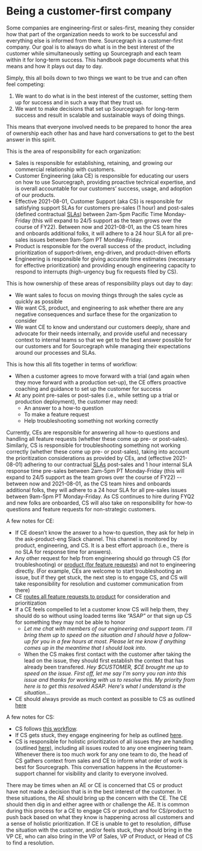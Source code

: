 # Being a customer-first company

Some companies are engineering-first or sales-first, meaning they consider how that part of the organization needs to work to be successful and everything else is informed from there. Sourcegraph is a customer-first company. Our goal is to always do what is in the best interest of the customer while simultaneously setting up Sourcegraph and each team within it for long-term success. This handbook page documents what this means and how it plays out day to day.

Simply, this all boils down to two things we want to be true and can often feel competing:

1. We want to do what is in the best interest of the customer, setting them up for success and in such a way that they trust us.
2. We want to make decisions that set up Sourcegraph for long-term success and result in scalable and sustainable ways of doing things.

This means that everyone involved needs to be prepared to honor the area of ownership each other has and have hard conversations to get to the best answer in this spirit.

This is the area of responsibility for each organization:

* Sales is responsible for establishing, retaining, and growing our commercial relationship with customers.
* Customer Engineering (aka CE) is responsible for educating our users on how to use Sourcegraph, providing proactive technical expertise, and is overall accountable for our customers’ success, usage, and adoption of our products.
* Effective 2021-08-01, Customer Support (aka CS) is responsible for satisfying support SLAs for customers pre-sales (1 hour) and post-sales (defined contractual [SLAs](https://about.sourcegraph.com/handbook/support#slas)) between 2am-5pm Pacific Time Monday-Friday (this will expand to 24/5 support as the team grows over the course of FY22). Between now and 2021-08-01, as the CS team hires and onboards additional folks, it will adhere to a 24 hour SLA for all pre-sales issues between 9am-5pm PT Monday-Friday.
* Product is responsible for the overall success of the product, including prioritization of support-driven, eng-driven, and product-driven efforts
* Engineering is responsible for giving accurate time estimates (necessary for effective prioritization) and providing enough engineering capacity to respond to interrupts (high-urgency bug fix requests filed by CS).

This is how ownership of these areas of responsibility plays out day to day:

* We want sales to focus on moving things through the sales cycle as quickly as possible
* We want CS, product, and engineering to ask whether there are any negative consequences and surface these for the organization to consider
* We want CE to know and understand our customers deeply, share and advocate for their needs internally, and provide useful and necessary context to internal teams so that we get to the best answer possible for our customers and for Sourcegraph while managing their expectations around our processes and SLAs. 


This is how this all fits together in terms of workflow:

* When a customer agrees to move forward with a trial (and again when they move forward with a production set-up), the CE offers proactive coaching and guidance to set up the customer for success
* At any point pre-sales or post-sales (i.e., while setting up a trial or production deployment), the customer may need:
	* An answer to a how-to question
	* To make a feature request
	* Help troubleshooting something not working correctly


Currently, CEs are responsible for answering all how-to questions and handling all feature requests (whether these come up pre- or post-sales). Similarly, CS is responsible for troubleshooting something not working correctly (whether these come up pre- or post-sales), taking into account the prioritization considerations as provided by CEs, and (effective 2021-08-01) adhering to our contractual [SLAs](https://about.sourcegraph.com/handbook/support#slas) post-sales and 1 hour internal SLA response time pre-sales between 2am-5pm PT Monday-Friday (this will expand to 24/5 support as the team grows over the course of FY22) -- between now and 2021-08-01, as the CS team hires and onboards additional folks, they will adhere to a 24 hour SLA for all pre-sales issues between 9am-5pm PT Monday-Friday. As CS continues to hire during FYQ2 and new folks are onboarded, CS will also take on responsibility for how-to questions and feature requests for non-strategic customers.

A few notes for CE:

* If CE doesn’t know the answer to a how-to question, they ask for help in the ask-product-eng Slack channel. This channel is monitored by product, engineering, and CS. It is a best effort approach (i.e., there is no SLA for response time for answers).
* Any other request for help from engineering should go through CS (for troubleshooting) or [product (for feature requests)](../product/surfacing_product_feedback.md) and not to engineering directly. (For example, CEs are welcome to start troubleshooting an issue, but if they get stuck, the next step is to engage CS, and CS will take responsibility for resolution and customer communication from there)
* CE [routes all feature requests to product](../product/surfacing_product_feedback.md) for consideration and prioritization
* If a CE feels compelled to let a customer know CS will help them, they should do so without using loaded terms like “ASAP” or that sign up CS for something they may not be able to honor
  * *Let me chat with members of our engineering and support team. I'll bring them up to speed on the situation and I should have a follow-up for you in a few hours at most. Please let me know if anything comes up in the meantime that I should look into.*
  * When the CS makes first contact with the customer after taking the lead on the issue, they should first establish the context that has already been transfered. *Hey $CUSTOMER, $CE brought me up to speed on the issue. First off, let me say I'm sorry you ran into this issue and thanks for working with us to resolve this. My priority from here is to get this resolved ASAP. Here's what I understand is the situation...*
* CE should always provide as much context as possible to CS as outlined [here](https://about.sourcegraph.com/handbook/ce/team-culture#customer-support-engineers-cses)

A few notes for CS:

* CS follows [this workflow](https://about.sourcegraph.com/handbook/support/support-workflow).
* If CS gets stuck, they engage engineering for help as outlined [here](https://about.sourcegraph.com/handbook/support/engaging-other-teams).
* CS is responsible for holistic prioritization of all issues they are handling (outlined [here](https://about.sourcegraph.com/handbook/support/support-prioritization)), including all issues routed to any one engineering team. Whenever there is too much work for any one team to do, the head of CS gathers context from sales and CE to inform what order of work is best for Sourcegraph. This conversation happens in the #customer-support channel for visibility and clarity to everyone involved.


There may be times when an AE or CE is concerned that CS or product have not made a decision that is in the best interest of the customer. In these situations, the AE should bring up the concern with the CE. The CE should then dig in and either agree with or challenge the AE. It is common during this process for a CE to engage CS or product and for CS/product to push back based on what they know is happening across all customers and a sense of holistic prioritization. If CE is unable to get to resolution, diffuse the situation with the customer, and/or feels stuck, they should bring in the VP CE, who can also bring in the VP of Sales, VP of Product, or Head of CS to find a resolution.
